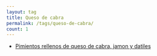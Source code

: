 ```yaml
---
layout: tag
title: Queso de cabra
permalink: /tags/queso-de-cabra/
count: 1
---
```


- [Pimientos rellenos de queso de cabra, jamon y datiles](https://fblupi.github.io/lacocinadelupi/2023/06/05/pimientos-rellenos-queso-jamon-datiles/)

